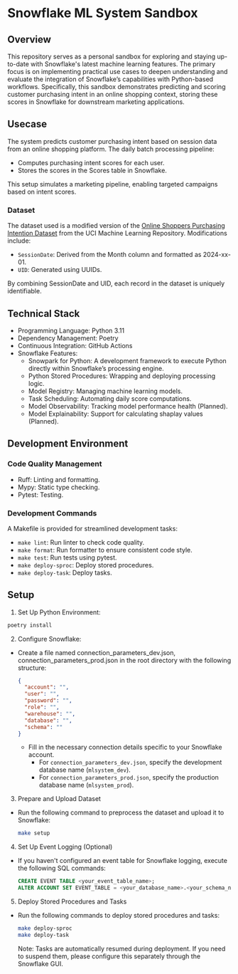 # Snowflake ML System Sandbox

## Overview

This repository serves as a personal sandbox for exploring and staying up-to-date with Snowflake's latest machine learning features. The primary focus is on implementing practical use cases to deepen understanding and evaluate the integration of Snowflake’s capabilities with Python-based workflows. Specifically, this sandbox demonstrates predicting and scoring customer purchasing intent in an online shopping context, storing these scores in Snowflake for downstream marketing applications.

## Usecase

The system predicts customer purchasing intent based on session data from an online shopping platform. The daily batch processing pipeline:
- Computes purchasing intent scores for each user.
- Stores the scores in the Scores table in Snowflake.

This setup simulates a marketing pipeline, enabling targeted campaigns based on intent scores.

### Dataset
The dataset used is a modified version of the [Online Shoppers Purchasing Intention Dataset](https://archive.ics.uci.edu/dataset/468/online+shoppers+purchasing+intention+dataset) from the UCI Machine Learning Repository. Modifications include:
- `SessionDate`: Derived from the Month column and formatted as 2024-xx-01.
- `UID`: Generated using UUIDs.

By combining SessionDate and UID, each record in the dataset is uniquely identifiable. 

## Technical Stack

- Programming Language: Python 3.11
- Dependency Management: Poetry
- Continuous Integration: GitHub Actions
- Snowflake Features:
    - Snowpark for Python: A development framework to execute Python directly within Snowflake’s processing engine. 
    - Python Stored Procedures: Wrapping and deploying processing logic.
    - Model Registry: Managing machine learning models.
    - Task Scheduling: Automating daily score computations.
    - Model Observability: Tracking model performance health (Planned).
    - Model Explainability: Support for calculating shaplay values (Planned).

## Development Environment

### Code Quality Management
- Ruff: Linting and formatting.
- Mypy: Static type checking.
- Pytest: Testing.

### Development Commands

A Makefile is provided for streamlined development tasks:
- `make lint`: Run linter to check code quality.
- `make format`: Run formatter to ensure consistent code style.
- `make test`: Run tests using pytest.
- `make deploy-sproc`: Deploy stored procedures.
- `make deploy-task`: Deploy tasks.

## Setup

1. Set Up Python Environment:
```bash
poetry install
```

2. Configure Snowflake:
- Create a file named connection_parameters_dev.json, connection_parameters_prod.json in the root directory with the following structure:
  ```json
  {
    "account": "",
    "user": "",
    "password": "",
    "role": "",
    "warehouse": "",
    "database": "", 
    "schema": ""
  }
  ```
  - Fill in the necessary connection details specific to your Snowflake account.
    - For `connection_parameters_dev.json`, specify the development database name (`mlsystem_dev`).
    - For `connection_parameters_prod.json`, specify the production database name (`mlsystem_prod`).



3. Prepare and Upload Dataset
- Run the following command to preprocess the dataset and upload it to Snowflake:
  ```bash
  make setup
  ```

4. Set Up Event Logging (Optional)
- If you haven't configured an event table for Snowflake logging, execute the following SQL commands:
  ```sql
  CREATE EVENT TABLE <your_event_table_name>;
  ALTER ACCOUNT SET EVENT_TABLE = <your_database_name>.<your_schema_name>.<your_event_table_name>;
  ```

5. Deploy Stored Procedures and Tasks
- Run the following commands to deploy stored procedures and tasks:
  ```bash
  make deploy-sproc
  make deploy-task
  ```
  Note: Tasks are automatically resumed during deployment. If you need to suspend them, please configure this separately through the Snowflake GUI.

